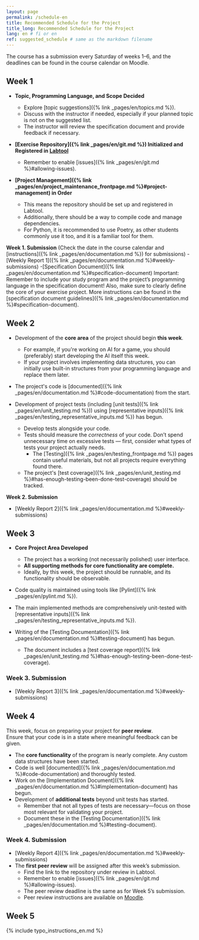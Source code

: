 ```yaml
---
layout: page
permalink: /schedule-en
title: Recommended Schedule for the Project  
title_long: Recommended Schedule for the Project
lang: en # fi or en
ref: suggested_schedule # same as the markdown filename
---
```

The course has a submission every Saturday of weeks 1–6, and the deadlines can be found in the course calendar on Moodle.
## Week 1
- **Topic, Programming Language, and Scope Decided**  
  - Explore [topic suggestions]({% link _pages/en/topics.md %}).  
  - Discuss with the instructor if needed, especially if your planned topic is not on the suggested list.  
  - The instructor will review the specification document and provide feedback if necessary.  

- **[Exercise Repository]({% link _pages/en/git.md %}) Initialized and Registered in [Labtool](https://study.cs.helsinki.fi/labtool/)**  
  - Remember to enable [issues]({% link _pages/en/git.md %}#allowing-issues).  

- **[Project Management]({% link _pages/en/project_maintenance_frontpage.md %}#project-management) in Order**  
  - This means the repository should be set up and registered in Labtool.  
  - Additionally, there should be a way to compile code and manage dependencies.  
  - For Python, it is recommended to use Poetry, as other students commonly use it too, and it is a familiar tool for them.

**Week 1. Submission** (Check the date in the course calendar and [instructions]({% link _pages/en/documentation.md %}) for submissions)
-[Weekly Report 1]({% link _pages/en/documentation.md %}#weekly-submissions)
-[Specification Document]({% link _pages/en/documentation.md %}#specification-document)
Important: Remember to include your study program and the project’s programming language in the specification document!
Also, make sure to clearly define the core of your exercise project. More instructions can be found in the [specification document guidelines]({% link _pages/en/documentation.md %}#specification-document).

## Week 2
- Development of the **core area** of the project should begin **this week**.  
  - For example, if you're working on AI for a game, you should (preferably) start developing the AI itself this week.  
  - If your project involves implementing data structures, you can initially use built-in structures from your programming language and replace them later.  

- The project's code is [documented]({% link _pages/en/documentation.md %}#code-documentation) from the start.  

- Development of project tests (including [unit tests]({% link _pages/en/unit_testing.md %})) using [representative inputs]({% link _pages/en/testing_representative_inputs.md %}) has begun.  
  - Develop tests alongside your code.  
  - Tests should measure the *correctness* of your code. Don’t spend unnecessary time on excessive tests — first, consider what types of tests your project actually needs.  
    - The [Testing]({% link _pages/en/testing_frontpage.md %}) pages contain useful materials, but not all projects require everything found there.  
  - The project's [test coverage]({% link _pages/en/unit_testing.md %}#has-enough-testing-been-done-test-coverage) should be tracked.  

**Week 2. Submission**  
- [Weekly Report 2]({% link _pages/en/documentation.md %}#weekly-submissions)  

## Week 3
- **Core Project Area Developed**  
  - The project has a working (not necessarily polished) user interface.  
  - **All supporting methods for core functionality are complete.**  
  - Ideally, by this week, the project should be runnable, and its functionality should be observable.  

- Code quality is maintained using tools like [Pylint]({% link _pages/en/pylint.md %}).  

- The main implemented methods are comprehensively unit-tested with [representative inputs]({% link _pages/en/testing_representative_inputs.md %}).  

- Writing of the [Testing Documentation]({% link _pages/en/documentation.md %}#testing-document) has begun.  
  - The document includes a [test coverage report]({% link _pages/en/unit_testing.md %}#has-enough-testing-been-done-test-coverage).  

### **Week 3. Submission**  
- [Weekly Report 3]({% link _pages/en/documentation.md %}#weekly-submissions)

## Week 4
This week, focus on preparing your project for **peer review**.  
Ensure that your code is in a state where meaningful feedback can be given.  

- The **core functionality** of the program is nearly complete. Any custom data structures have been started.  
- Code is well [documented]({% link _pages/en/documentation.md %}#code-documentation) and thoroughly tested.  
- Work on the [Implementation Document]({% link _pages/en/documentation.md %}#implementation-document) has begun.  
- Development of **additional tests** beyond unit tests has started.  
  - Remember that not all types of tests are necessary—focus on those most relevant for validating your project.  
  - Document these in the [Testing Documentation]({% link _pages/en/documentation.md %}#testing-document).  

### **Week 4. Submission**  
- [Weekly Report 4]({% link _pages/en/documentation.md %}#weekly-submissions)  
- The **first peer review** will be assigned after this week’s submission.  
  - Find the link to the repository under review in Labtool.  
  - Remember to enable [issues]({% link _pages/en/git.md %}#allowing-issues).  
  - The peer review deadline is the same as for Week 5’s submission.  
  - Peer review instructions are available on [Moodle]({{site.moodle}}).
 
## Week 5


{% include typo_instructions_en.md %}

